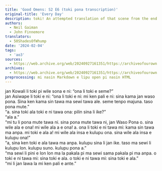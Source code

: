 ```yaml
---
title: 'Good Omens: S2 E6 (toki pona transcription)'
original-title: 'Every Day'
description: toki! An attempted translation of that scene from the end of season 2 (spoilers ofc). This is my first proper translation attempt, so any and all feedback/corrections would be greatly appreciated. I'll be updating as I translate more and fix mistakes :)
authors:
  - Neil Gaiman
  - John Finnemore
translators:
  - 50ShadesOfWhump
date: '2024-02-04'
tags:
  - 'ao3'
sources:
  - https://web.archive.org/web/20240927161351/https://archiveofourown.org/works/53519269
archives:
  - https://web.archive.org/web/20240927161351/https://archiveofourown.org/works/53519269
preprocessing: mi nasin Markdown e lipu open pi nasin HTML
---
```


jan Kowali li toki pi wile sona e ni: “ona li toki e seme?”  
jan Asiwape li toki e ni: “ona li toki e ni: mi ken pali e ni: sina kama jan waso pona. Sina ken kama sin tawa ma sewi tawa ale. seme tenpo majuna. taso pona mute.”  
“a. sina toki ala toki e ni tawa ona: pilin sina li ike?”  
“ala a.”  
“mi tu li pona mute tawa ni. sina pona mute tawa ni, jan Waso Pona o. sina wile ala e ona! mi wile ala a e ona! a. ona li toki e ni tawa mi: kama sin tawa ma anpa. mi toki e ala a! mi wile ala insa e kulupu ona. sina wile ala insa e kulupu ona!"  
“a, sina ken toki e ala tawa ma anpa. kulupu sina li jan ike. taso ma sewi li kulupu lon. kulupu suno. kulupu pona a.”  
“ma sewi li pini e lon lon ma la pakala pi ma sewi sama pakala pi ma anpa. o toki e ni tawa mi: sina toki e ala. o toki e ni tawa mi: sina toki e ala.”  
“mi li jan lawa la mi ken pali e ante.”